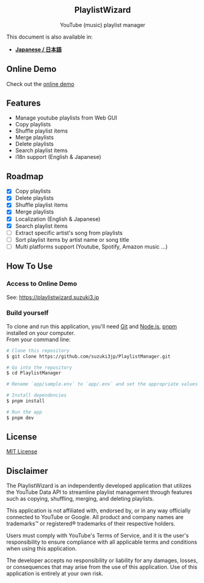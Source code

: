 <h2 align="center">PlaylistWizard</h2>
<div align="center">YouTube (music) playlist manager</div>

This document is also available in:

- [**Japanese / 日本語**](README_ja.md)

## Online Demo
Check out the [online demo](https://playlistwizard.suzuki3.jp)

## Features
- Manage youtube playlists from Web GUI
- Copy playlists
- Shuffle playlist items
- Merge playlists
- Delete playlists
- Search playlist items 
- i18n support (English & Japanese)

## Roadmap
- [x] Copy playlists
- [x] Delete playlists
- [x] Shuffle playlist items
- [x] Merge playlists
- [x] Localization (English & Japanese)
- [x] Search playlist items 
- [ ] Extract specific artist's song from playlists
- [ ] Sort playlist items by artist name or song title
- [ ] Multi platforms support (Youtube, Spotify, Amazon music ...)

## How To Use
### Access to Online Demo
See: https://playlistwizard.suzuki3.jp

### Build yourself
To clone and run this application, you'll need [Git](https://git-scm.com) and [Node.js](https://nodejs.org/en/download/), [pnpm](https://pnpm.io/) installed on your computer.  
From your command line:
```bash
# Clone this repository
$ git clone https://github.com/suzuki3jp/PlaylistManager.git

# Go into the repository
$ cd PlaylistManager

# Rename `app/sample.env` to `app/.env` and set the appropriate values

# Install dependencies
$ pnpm install

# Run the app
$ pnpm dev
```
## License

[MIT License](./LICENSE)

## Disclaimer

The PlaylistWizard is an independently developed application that utilizes the YouTube Data API to streamline playlist management through features such as copying, shuffling, merging, and deleting playlists.

This application is not affiliated with, endorsed by, or in any way officially connected to YouTube or Google. All product and company names are trademarks™ or registered® trademarks of their respective holders.

Users must comply with YouTube's Terms of Service, and it is the user's responsibility to ensure compliance with all applicable terms and conditions when using this application.

The developer accepts no responsibility or liability for any damages, losses, or consequences that may arise from the use of this application. Use of this application is entirely at your own risk.
